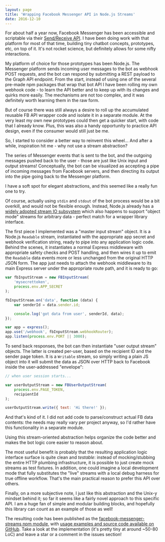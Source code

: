 ```yaml
---
layout: page
title: 'Wrapping Facebook Messenger API in Node.js Streams'
date: 2016-12-10
---
```


For about half a year now, Facebook Messenger has been accessible and scriptable via their [Send/Receive API](https://developers.facebook.com/docs/messenger-platform). I have been doing work with that platform for most of that time, building tiny chatbot concepts, prototypes, etc, on top of it. It's not rocket science, but definitely allows for some nifty interactions.

My platform of choice for those prototypes has been Node.js. The Messenger platform sends incoming user messages to the bot as webhook POST requests, and the bot can respond by submitting a REST payload to the Graph API endpoint. From the start, instead of using one of the several pre-made npm packages that wrap that bot API I have been rolling my own webhook code - to learn the API better and to keep up with its changes and quirks more easily. The mechanisms are not too complex, and it was definitely worth learning them in the raw form.

But of course there was still always a desire to roll up the accumulated reusable FB API wrapper code and isolate it in a separate module. At the very least my own new prototypes could then get a quicker start, with code that I already know. Plus, this was also a handy opportunity to practice API design, even if the consumer would still just be me.

So, I started to consider a better way to reinvent this wheel... And after a while, inspiration hit me - why not use a stream abstraction?

The series of Messenger events that is sent to the bot, and the outgoing messages pushed back to the user - those are just like Unix input and output streams! Conceptually, the bot can be visualized as accepting a pipe of incoming messages from Facebook servers, and then directing its output into the pipe going back to the Messenger platform.

I have a soft spot for elegant abstractions, and this seemed like a really fun one to try.

Of course, actually using `stdin` and `stdout` of the bot process would be a bit overkill, and would not be flexible enough. Instead, Node.js already has a [widely adopted stream IO subsystem](https://github.com/substack/stream-handbook) which also happens to support "object mode" streams for arbitrary data - perfect match for a wrapper library interface.

The first piece I implemented was a "master input stream" object. It is a Node.js `Readable` stream, instantiated with the appropriate app secret and webhook verification string, ready to pipe into any application logic code. Behind the scenes, it instantiates a normal Express middleware with appropriate safety checks and POST handling, and then wires it up to emit the `Readable` data events more or less unchanged from the original HTTP JSON form. The app just needs to attach the webhook middleware to its main Express server under the appropriate route path, and it is ready to go:

```js
var fbInputStream = new FBInputStream(
    'mysecrettoken',
    process.env.APP_SECRET
);

fbInputStream.on('data', function (data) {
    var senderId = data.sender.id;

    console.log('got data from user', senderId, data);
});

var app = express();
app.use('/webhook', fbInputStream.webhookRouter);
app.listen(process.env.PORT || 3000);
```

To send back responses, the bot can then instantiate "user output stream" objects. The latter is created per-user, based on the recipient ID and the sender page token. It is a `Writable` stream, so simply writing a plain JS object into it will submit the data as JSON over HTTP back to Facebook inside the user-addressed "envelope":

```js
// when user session starts...

var userOutputStream = new FBUserOutputStream(
    process.env.PAGE_TOKEN,
    recipientId
);

userOutputStream.write({ text: 'Hi there!' });
```

And that's kind of it. I did not add code to parse/construct actual FB data contents: the needs may really vary per project anyway, so I'd rather have this functionality in a separate module.

Using this stream-oriented abstraction helps organize the code better and makes the bot logic core easier to reason about.

The most useful benefit is probably that the resulting application logic interface surface is quite clean and *testable*: instead of mocking/stubbing the entire HTTP plumbing infrastructure, it is possible to just create mock streams as test fixtures. In addition, one could imagine a local development mode that fully substitutes the "live" streams with a local debug harness for true offline workflow. That's the main practical reason to prefer this API over others.

Finally, on a more subjective note, I just like this abstraction and the Unix-y mindset behind it; so far it seems like a fairly novel approach to this specific API. I am a huge fan of simple and modular building blocks, and hopefully this library can count as an example of those as well!

The resulting code has been published as the [facebook-messenger-streams npm module](https://www.npmjs.com/package/facebook-messenger-streams), with [usage examples and source code available on GitHub](https://github.com/myplanet/facebook-messenger-streams). Take a look at the implementation (it's pretty tiny at around ~50-80 LoC) and leave a star or a comment in the issues section!
